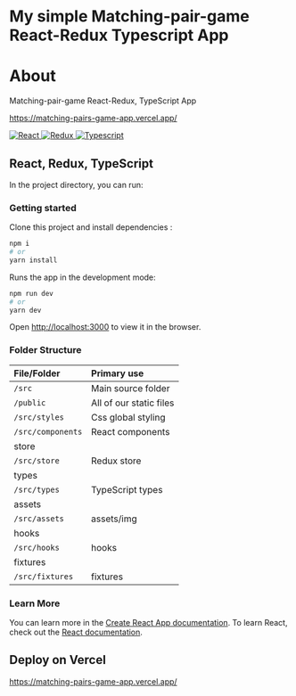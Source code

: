 # My simple Matching-pair-game React-Redux Typescript App

# About

Matching-pair-game React-Redux, TypeScript App

https://matching-pairs-game-app.vercel.app/

<a href="https://github.com/topics/react">
  <img src="https://img.shields.io/badge/React-<blue>" alt="React">
</a>
<a href="https://github.com/topics/redux">
  <img src="https://img.shields.io/badge/Redux-<blue>" alt="Redux">
</a>
<a href="https://github.com/topics/typescript">
  <img src="https://img.shields.io/badge/Typescript-<blue>" alt="Typescript">
</a>

## React, Redux, TypeScript

In the project directory, you can run:

### Getting started

Clone this project and install dependencies :

```bash
npm i
# or
yarn install
```
Runs the app in the development mode:

```bash
npm run dev
# or
yarn dev
```

Open [http://localhost:3000](http://localhost:3000) to view it in the browser.

### Folder Structure

| File/Folder  	   									| Primary use    																								|
| :-------------------------------- | :------------------------------------------------------------ |
| `/src`				          					| Main source folder  			    		|
| `/public`          			 					| All of our static files 						 																  |
| `/src/styles`			         				| Css global styling 																						|
| `/src/components`       					| React components    																					|
store 						 																  |
| `/src/store`			           			| Redux store																  |
types 						 																  |
| `/src/types`			           			| TypeScript types																  |
assets 						 																  |
| `/src/assets`			           			| assets/img																  |
hooks 						 																  |
| `/src/hooks`			           			| hooks															  |
fixtures 						 																  |
| `/src/fixtures`			           			| fixtures															  |

### Learn More

You can learn more in the [Create React App documentation](https://facebook.github.io/create-react-app/docs/getting-started).
To learn React, check out the [React documentation](https://reactjs.org/).

## Deploy on Vercel
https://matching-pairs-game-app.vercel.app/
